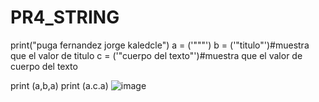 # PR4_STRING
print("puga fernandez jorge kaledcle")
a = ('"""')
b = ('"titulo"')#muestra que el valor de titulo
c = ('"cuerpo del texto"')#muestra que el valor de cuerpo del texto

print (a,b,a)
print (a.c.a)
![image](https://github.com/user-attachments/assets/bef6e8bf-df6e-4efc-b86a-db575ab9ec40)
